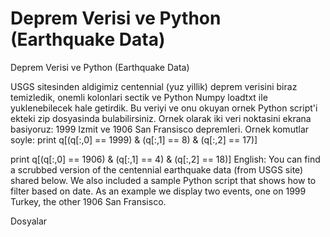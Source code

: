 # Deprem Verisi ve Python (Earthquake Data)


Deprem Verisi ve Python (Earthquake Data)




USGS sitesinden aldigimiz centennial (yuz yillik) deprem verisini biraz temizledik, onemli kolonlari sectik ve Python Numpy loadtxt ile yuklenebilecek hale getirdik. Bu veriyi ve onu okuyan ornek Python script'i ekteki zip dosyasinda bulabilirsiniz. Ornek olarak iki veri noktasini ekrana basiyoruz: 1999 Izmit ve 1906 San Fransisco depremleri. Ornek komutlar soyle:
print q[(q[:,0] == 1999) & (q[:,1] == 8) & (q[:,2] == 17)]

print q[(q[:,0] == 1906) & (q[:,1] == 4) & (q[:,2] == 18)]
English: You can find a scrubbed version of the centennial earthquake data (from USGS site) shared below. We also included a sample Python script that shows how to filter based on date. As an example we display two events, one on 1999 Turkey, the other 1906 San Fransisco.

Dosyalar




